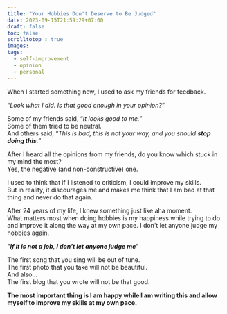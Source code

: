 ```yaml
---
title: "Your Hobbies Don't Deserve to Be Judged"
date: 2023-09-15T21:59:29+07:00
draft: false
toc: false
scrolltotop : true
images:
tags: 
  - self-improvement
  - opinion
  - personal
---
```


When I started something new, I used to ask my friends for feedback.

“*Look what I did. Is that good enough in your opinion?*”

Some of my friends said, “*It looks good to me.*”  
Some of them tried to be neutral.  
And others said, “*This is bad, this is not your way, and you should **stop doing this**.*”

After I heard all the opinions from my friends, do you know which stuck in my mind the most?  
Yes, the negative (and non-constructive) one.

I used to think that if I listened to criticism, I could improve my skills.  
But in reality, it discourages me and makes me think that I am bad at that thing and never do that again.

After 24 years of my life, I knew something just like aha moment.  
What matters most when doing hobbies is my happiness while trying to do and improve it along the way at my own pace.
I don't let anyone judge my hobbies again.

"***If it is not a job, I don't let anyone judge me***"

The first song that you sing will be out of tune.  
The first photo that you take will not be beautiful.  
And also...  
The first blog that you wrote will not be that good.  

**The most important thing is I am happy while I am writing this and allow myself to improve my skills at my own pace.**